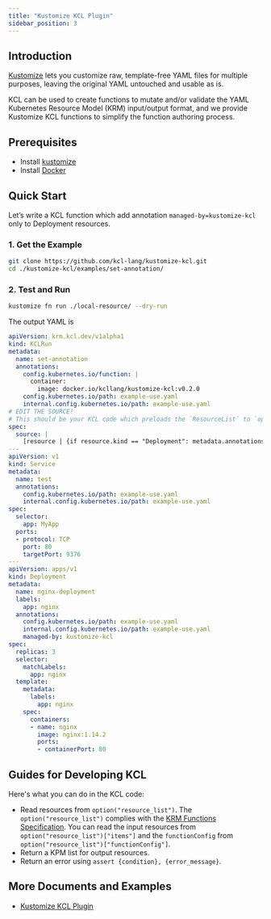 ```yaml
---
title: "Kustomize KCL Plugin"
sidebar_position: 3
---
```


## Introduction

[Kustomize](https://github.com/kubernetes-sigs/kustomize) lets you customize raw, template-free YAML files for multiple purposes, leaving the original YAML untouched and usable as is.

KCL can be used to create functions to mutate and/or validate the YAML Kubernetes Resource Model (KRM) input/output format, and we provide Kustomize KCL functions to simplify the function authoring process.

## Prerequisites

+ Install [kustomize](https://github.com/kubernetes-sigs/kustomize)
+ Install [Docker](https://www.docker.com/)

## Quick Start

Let’s write a KCL function which add annotation `managed-by=kustomize-kcl` only to Deployment resources.

### 1. Get the Example

```bash
git clone https://github.com/kcl-lang/kustomize-kcl.git
cd ./kustomize-kcl/examples/set-annotation/
```

### 2. Test and Run

```bash
kustomize fn run ./local-resource/ --dry-run
```

The output YAML is

```yaml
apiVersion: krm.kcl.dev/v1alpha1
kind: KCLRun
metadata:
  name: set-annotation
  annotations:
    config.kubernetes.io/function: |
      container:
        image: docker.io/kcllang/kustomize-kcl:v0.2.0
    config.kubernetes.io/path: example-use.yaml
    internal.config.kubernetes.io/path: example-use.yaml
# EDIT THE SOURCE!
# This should be your KCL code which preloads the `ResourceList` to `option("resource_list")
spec:
  source: |
    [resource | {if resource.kind == "Deployment": metadata.annotations: {"managed-by" = "kustomize-kcl"}} for resource in option("resource_list").items]
---
apiVersion: v1
kind: Service
metadata:
  name: test
  annotations:
    config.kubernetes.io/path: example-use.yaml
    internal.config.kubernetes.io/path: example-use.yaml
spec:
  selector:
    app: MyApp
  ports:
  - protocol: TCP
    port: 80
    targetPort: 9376
---
apiVersion: apps/v1
kind: Deployment
metadata:
  name: nginx-deployment
  labels:
    app: nginx
  annotations:
    config.kubernetes.io/path: example-use.yaml
    internal.config.kubernetes.io/path: example-use.yaml
    managed-by: kustomize-kcl
spec:
  replicas: 3
  selector:
    matchLabels:
      app: nginx
  template:
    metadata:
      labels:
        app: nginx
    spec:
      containers:
      - name: nginx
        image: nginx:1.14.2
        ports:
        - containerPort: 80
```

## Guides for Developing KCL

Here's what you can do in the KCL code:

+ Read resources from `option("resource_list")`. The `option("resource_list")` complies with the [KRM Functions Specification](https://kpt.dev/book/05-developing-functions/01-functions-specification). You can read the input resources from `option("resource_list")["items"]` and the `functionConfig` from `option("resource_list")["functionConfig"]`.
+ Return a KPM list for output resources.
+ Return an error using `assert {condition}, {error_message}`.

## More Documents and Examples

+ [Kustomize KCL Plugin](https://github.com/kcl-lang/kustomize-kcl)
